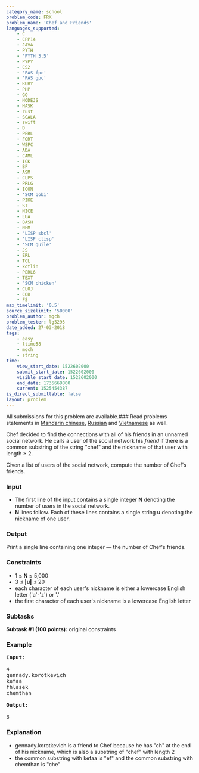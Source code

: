 ```yaml
---
category_name: school
problem_code: FRK
problem_name: 'Chef and Friends'
languages_supported:
    - C
    - CPP14
    - JAVA
    - PYTH
    - 'PYTH 3.5'
    - PYPY
    - CS2
    - 'PAS fpc'
    - 'PAS gpc'
    - RUBY
    - PHP
    - GO
    - NODEJS
    - HASK
    - rust
    - SCALA
    - swift
    - D
    - PERL
    - FORT
    - WSPC
    - ADA
    - CAML
    - ICK
    - BF
    - ASM
    - CLPS
    - PRLG
    - ICON
    - 'SCM qobi'
    - PIKE
    - ST
    - NICE
    - LUA
    - BASH
    - NEM
    - 'LISP sbcl'
    - 'LISP clisp'
    - 'SCM guile'
    - JS
    - ERL
    - TCL
    - kotlin
    - PERL6
    - TEXT
    - 'SCM chicken'
    - CLOJ
    - COB
    - FS
max_timelimit: '0.5'
source_sizelimit: '50000'
problem_author: mgch
problem_tester: lg5293
date_added: 27-03-2018
tags:
    - easy
    - ltime58
    - mgch
    - string
time:
    view_start_date: 1522602000
    submit_start_date: 1522602000
    visible_start_date: 1522602000
    end_date: 1735669800
    current: 1525454387
is_direct_submittable: false
layout: problem
---
```

All submissions for this problem are available.### Read problems statements in [Mandarin chinese](http://www.codechef.com/download/translated/LTIME58/mandarin/FRK.pdf), [Russian](http://www.codechef.com/download/translated/LTIME58/russian/FRK.pdf) and [Vietnamese](http://www.codechef.com/download/translated/LTIME58/vietnamese/FRK.pdf) as well.

Chef decided to find the connections with all of his friends in an unnamed social network. He calls a user of the social network his *friend* if there is a common substring of the string "chef" and the nickname of that user with length ≥ 2.

Given a list of users of the social network, compute the number of Chef's friends.

### Input

- The first line of the input contains a single integer **N** denoting the number of users in the social network.
- **N** lines follow. Each of these lines contains a single string **u** denoting the nickname of one user.

### Output

Print a single line containing one integer — the number of Chef's friends.

### Constraints

- 1 ≤ **N** ≤ 5,000
- 3 ≤ **|u|** ≤ 20
- each character of each user's nickname is either a lowercase English letter ('a'-'z') or '.'
- the first character of each user's nickname is a lowercase English letter

### Subtasks

**Subtask #1 (100 points):** original constraints

### Example

<pre><b>Input:</b>

4
gennady.korotkevich
kefaa
fhlasek
chemthan

<b>Output:</b>

3
</pre>
### Explanation

- gennady.korotkevich is a friend to Chef because he has "ch" at the end of his nickname, which is also a substring of "chef" with length 2
- the common substring with kefaa is "ef" and the common substring with chemthan is "che"
